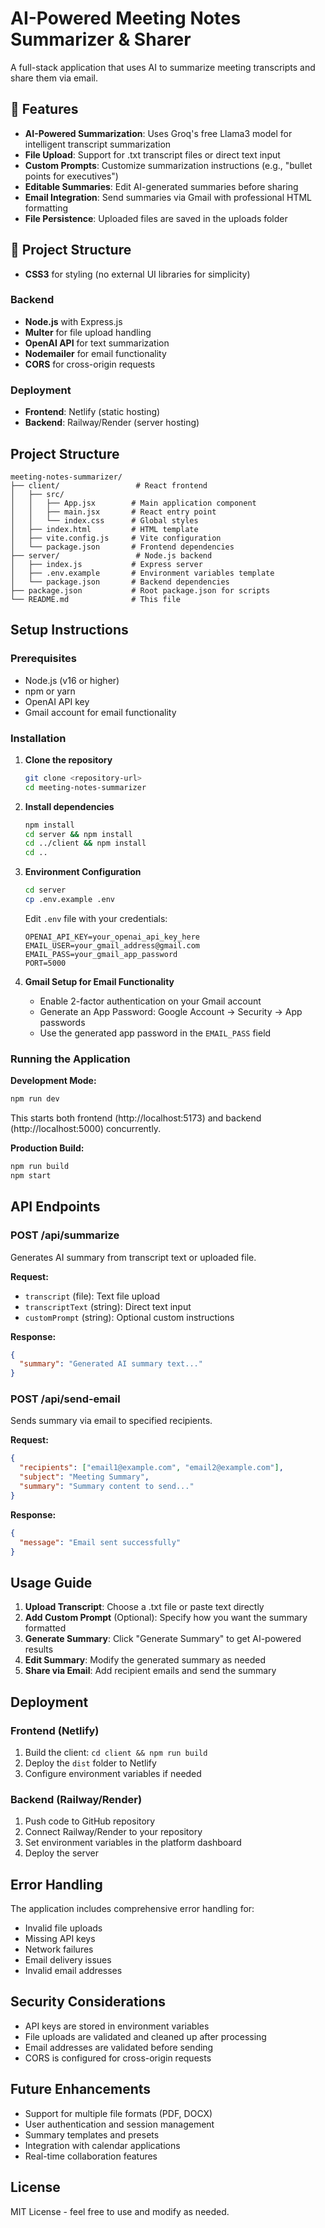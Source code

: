 # AI-Powered Meeting Notes Summarizer & Sharer

A full-stack application that uses AI to summarize meeting transcripts and share them via email.

## 🚀 Features

- **AI-Powered Summarization**: Uses Groq's free Llama3 model for intelligent transcript summarization
- **File Upload**: Support for .txt transcript files or direct text input
- **Custom Prompts**: Customize summarization instructions (e.g., "bullet points for executives")
- **Editable Summaries**: Edit AI-generated summaries before sharing
- **Email Integration**: Send summaries via Gmail with professional HTML formatting
- **File Persistence**: Uploaded files are saved in the uploads folder

## 📁 Project Structure

- **CSS3** for styling (no external UI libraries for simplicity)

### Backend
- **Node.js** with Express.js
- **Multer** for file upload handling
- **OpenAI API** for text summarization
- **Nodemailer** for email functionality
- **CORS** for cross-origin requests

### Deployment
- **Frontend**: Netlify (static hosting)
- **Backend**: Railway/Render (server hosting)

## Project Structure

```
meeting-notes-summarizer/
├── client/                 # React frontend
│   ├── src/
│   │   ├── App.jsx        # Main application component
│   │   ├── main.jsx       # React entry point
│   │   └── index.css      # Global styles
│   ├── index.html         # HTML template
│   ├── vite.config.js     # Vite configuration
│   └── package.json       # Frontend dependencies
├── server/                 # Node.js backend
│   ├── index.js           # Express server
│   ├── .env.example       # Environment variables template
│   └── package.json       # Backend dependencies
├── package.json           # Root package.json for scripts
└── README.md              # This file
```

## Setup Instructions

### Prerequisites
- Node.js (v16 or higher)
- npm or yarn
- OpenAI API key
- Gmail account for email functionality

### Installation

1. **Clone the repository**
   ```bash
   git clone <repository-url>
   cd meeting-notes-summarizer
   ```

2. **Install dependencies**
   ```bash
   npm install
   cd server && npm install
   cd ../client && npm install
   cd ..
   ```

3. **Environment Configuration**
   ```bash
   cd server
   cp .env.example .env
   ```
   
   Edit `.env` file with your credentials:
   ```
   OPENAI_API_KEY=your_openai_api_key_here
   EMAIL_USER=your_gmail_address@gmail.com
   EMAIL_PASS=your_gmail_app_password
   PORT=5000
   ```

4. **Gmail Setup for Email Functionality**
   - Enable 2-factor authentication on your Gmail account
   - Generate an App Password: Google Account → Security → App passwords
   - Use the generated app password in the `EMAIL_PASS` field

### Running the Application

**Development Mode:**
```bash
npm run dev
```
This starts both frontend (http://localhost:5173) and backend (http://localhost:5000) concurrently.

**Production Build:**
```bash
npm run build
npm start
```

## API Endpoints

### POST /api/summarize
Generates AI summary from transcript text or uploaded file.

**Request:**
- `transcript` (file): Text file upload
- `transcriptText` (string): Direct text input
- `customPrompt` (string): Optional custom instructions

**Response:**
```json
{
  "summary": "Generated AI summary text..."
}
```

### POST /api/send-email
Sends summary via email to specified recipients.

**Request:**
```json
{
  "recipients": ["email1@example.com", "email2@example.com"],
  "subject": "Meeting Summary",
  "summary": "Summary content to send..."
}
```

**Response:**
```json
{
  "message": "Email sent successfully"
}
```

## Usage Guide

1. **Upload Transcript**: Choose a .txt file or paste text directly
2. **Add Custom Prompt** (Optional): Specify how you want the summary formatted
3. **Generate Summary**: Click "Generate Summary" to get AI-powered results
4. **Edit Summary**: Modify the generated summary as needed
5. **Share via Email**: Add recipient emails and send the summary

## Deployment

### Frontend (Netlify)
1. Build the client: `cd client && npm run build`
2. Deploy the `dist` folder to Netlify
3. Configure environment variables if needed

### Backend (Railway/Render)
1. Push code to GitHub repository
2. Connect Railway/Render to your repository
3. Set environment variables in the platform dashboard
4. Deploy the server

## Error Handling

The application includes comprehensive error handling for:
- Invalid file uploads
- Missing API keys
- Network failures
- Email delivery issues
- Invalid email addresses

## Security Considerations

- API keys are stored in environment variables
- File uploads are validated and cleaned up after processing
- Email addresses are validated before sending
- CORS is configured for cross-origin requests

## Future Enhancements

- Support for multiple file formats (PDF, DOCX)
- User authentication and session management
- Summary templates and presets
- Integration with calendar applications
- Real-time collaboration features

## License

MIT License - feel free to use and modify as needed.
